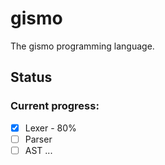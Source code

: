 # gismo
The gismo programming language.

## Status
### Current progress:
- [x] Lexer - 80%
- [ ] Parser
- [ ] AST
...
